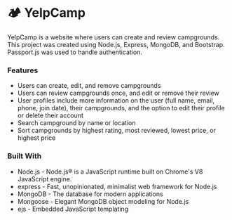 # 🏕 YelpCamp

YelpCamp is a website where users can create and review campgrounds. This project was created using Node.js, Express, MongoDB, and Bootstrap. Passport.js was used to handle authentication.

### Features

- Users can create, edit, and remove campgrounds
- Users can review campgrounds once, and edit or remove their review
- User profiles include more information on the user (full name, email, phone, join date), their campgrounds, and the option to edit their profile or 
  delete their account
- Search campground by name or location
- Sort campgrounds by highest rating, most reviewed, lowest price, or highest price

### Built With

- Node.js - Node.js® is a JavaScript runtime built on Chrome's V8 JavaScript engine.
- express - Fast, unopinionated, minimalist web framework for Node.js
- MongoDB - The database for modern applications
- Mongoose - Elegant MongoDB object modeling for Node.js
- ejs - Embedded JavaScript templating
  
